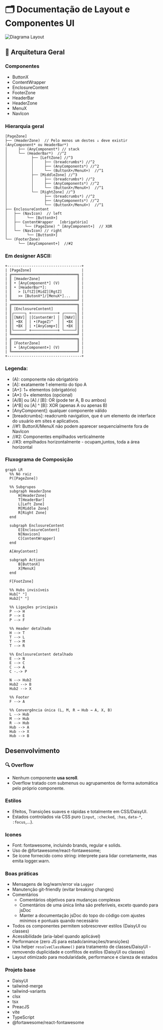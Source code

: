 # 🗂️ Documentação de Layout e Componentes UI

<img src="ui.svg" alt="Diagrama Layout" style="max-height:30vh;">

## 🔷 Arquitetura Geral

### Componentes

- ButtonX
- ContentWrapper
- EnclosureContent
- FooterZone
- HeaderBar
- HeaderZone
- MenuX
- NavIcon

### Hierarquia geral

```
[PageZone]
├── (HeaderZone)  // Pelo menos um destes ↓ deve existir (AnyComponent* ou HeaderBar*)
│     ├── (AnyComponent*) // stack
│     └── (HeaderBar*)  //^2
│           ├── [LeftZone] //^3
│           │     ├── (breadcrumbs*) //^2
│           │     ├── (AnyComponents*) //^2
│           │     └── (ButtonX+/MenuX+)  //^1
│           ├── [MiddleZone] //^3
│           │     ├── (breadcrumbs*) //^2
│           │     ├── (AnyComponents*) //^2
│           │     └── (ButtonX+/MenuX+)  //^1
│           └── [RightZone] //^3
│                 ├── (breadcrumbs*) //^2
│                 ├── (AnyComponents*) //^2
│                 └── (ButtonX+/MenuX+)  //^1
├── EnclosureContent
│   ├── (NavIcon)  // left
│   │     └── [ButtonX+]
│   ├── ContentWrapper   [obrigatório]
│   │    └── (PageZone) ^ [AnyComponent+]  // XOR
│   └── (NavIcon) // right
│         └── [ButtonX+]
└── (FooterZone)
      └── [AnyComponent+]  //#2
```

### Em designer ASCII:

```
+----------------------------------+
| [PageZone]                       |
| ╔══════════════════════════════╗ |
| ║ [HeaderZone]                 ║ |
| ║ • [AnyComponent*] (V)        ║ |
| ║ • [HeaderBar*]:              ║ |
| ║   > [LftZ][MidZ][RgtZ]       ║ |
| ║   >> [ButonX*]/[MenuX*]...   ║ |
| ╚══════════════════════════════╝ |
| ╔══════════════════════════════╗ |
| ║ [EnclosureContent]           ║ |
| ║┌─────┐ +────────────+ ┌─────┐║ |
| ║│[NAV]│ |[ContentWr] │ │[NAV]│║ |
| ║│ •BX │ | •(PageZ)^  │ │ •BX │║ |
| ║│ •BX │ | •[AnyComp+]│ │ •BX │║ |
| ║└─────┘ +────────────+ └─────┘║ |
| ╚══════════════════════════════╝ |
| ╔══════════════════════════════╗ |
| ║ [FooterZone]                 ║ |
| ║ • [AnyComponent+] (V)        ║ |
| ╚══════════════════════════════╝ |
+----------------------------------+
```

### Legenda:

- (A): componente não obrigatório
- [A]: exatamente 1 elemento do tipo A
- [A+]: 1+ elementos (obrigatório)
- [A*]: 0+ elementos (opcional)
- [A/B] ou [A] / [B]: OR (pode ter A, B ou ambos)
- [A^B] ou [A] ^ [B]: XOR (apenas A ou apenas B)
- [AnyComponent]: qualquer componente válido
- [breadcrumbs]: readcrumb navigation, que é um elemento de interface do usuário em sites e aplicativos.
- //#1: ButtonX/MenuX não podem aparecer sequencialmente fora de NavIcon
- //#2: Componentes empilhados verticalmente
- //#3: empilhados horizontalmente - ocupam,juntos, toda a área horizontal

### Fluxograma de Composição

```mermaid
graph LR
  %% Nó raiz
  P([PageZone])

  %% Subgrupos
  subgraph HeaderZone
      H[HeaderZone]
      T[HeaderBar]
      L[Left Zone]
      M[Middle Zone]
      R[Right Zone]
  end

  subgraph EnclosureContent
      E[EnclosureContent]
      N[Navicon]
      C[ContentWrapper]
  end

  A[AnyContent]

  subgraph Actions
      B[ButtonX]
      X[MenuX]
  end

  F[FootZone]

  %% Hubs invisíveis
  Hub[" "]
  Hub2[" "]

  %% Ligações principais
  P --> H
  P --> E
  P --> F

  %% Header detalhado
  H --> T
  T --> L
  T --> M
  T --> R

  %% EnclosureContent detalhado
  E --> N
  E --> C
  C --> A
  C -.-> P

  N --> Hub2
  Hub2 --> B
  Hub2 --> X

  %% Footer
  F --> A

  %% Convergência única (L, M, R → Hub → A, X, B)
  L --> Hub
  M --> Hub
  R --> Hub
  Hub --> A
  Hub --> X
  Hub --> B
```

## Desenvolvimento

### 🔍 Overflow

- Nenhum componente **usa scroll**.
- Overflow tratado com submenus ou agrupamentos de forma automática pelo próprio componente.

### Estilos

- Efeitos, Transições suaves e rápidas e totalmente em CSS/DaisyUI.
- Estados controlados via CSS puro (`input`, `:checked`, `:has`, `data-*`, `:focus`,...).

### Icones

- Font: fontawesome, incluindo brands, regular e solids.
- Uso de @fortawesome/react-fontawesome;
- Se ícone fornecido como string: interprete para lidar corretamente, mas emita logger.warn.

### Boas práticas

- Mensagens de log/warn/error via `Logger`
- Manutenção git-friendly (evitar breaking changes)
- Comentários
  - Comentários objetivos para mudanças complexas
  - Comentários de uma única linha são preferíveis, exceto quando para jsDoc
  - Manter a documentação jsDoc do topo do código com ajustes mínimos e pontuais quando necessário
- Todos os componentes permitem sobrescrever estilos (DaisyUI ou classes)
- Acessibilidade (aria-label quando aplicável)
- Performance (zero JS para estado/animações/transições)
- Usa helper `resolveClassName()` para tratamento de classes/DaisyUI - removendo duplicidade e conflitos de estilos (DaisyUI ou classes)
- Layout otimizado para modularidade, performance e clareza de estados

### Projeto base

- DaisyUI
- tailwind-merge
- tailwind-variants
- clsx
- tsx
- PreacJS
- vite
- TypeScript
- @fortawesome/react-fontawesome
